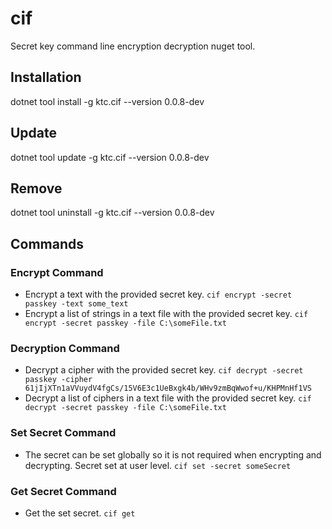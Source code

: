 # cif

Secret key command line encryption decryption nuget tool.

## Installation

dotnet tool install -g ktc.cif --version 0.0.8-dev

## Update

dotnet tool update -g ktc.cif --version 0.0.8-dev

## Remove

dotnet tool uninstall -g ktc.cif --version 0.0.8-dev

## Commands

### Encrypt Command

- Encrypt a text with the provided secret key. `cif encrypt -secret passkey -text some_text`
- Encrypt a list of strings in a text file with the provided secret key. `cif encrypt -secret passkey -file C:\someFile.txt`

### Decryption Command

- Decrypt a cipher with the provided secret key. `cif decrypt -secret passkey -cipher 61jIjXTn1aVVuydV4fgCs/15V6E3c1UeBxgk4b/WHv9zmBqWwof+u/KHPMnHf1VS`
- Decrypt a list of ciphers in a text file with the provided secret key. `cif decrypt -secret passkey -file C:\someFile.txt`

### Set Secret Command

- The secret can be set globally so it is not required when encrypting and decrypting. Secret set at user level. `cif set -secret someSecret`

### Get Secret Command

- Get the set secret. `cif get`
